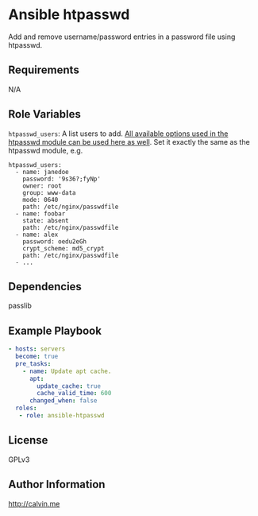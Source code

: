 # Ansible htpasswd

Add and remove username/password entries in a password file using htpasswd.

##  Requirements

N/A

## Role Variables

`htpasswd_users`: A list users to add. [All available options used in the htpasswd module can be used here as well](https://docs.ansible.com/ansible/latest/modules/htpasswd_module.html). Set it exactly the same as the htpasswd module, e.g.

```
htpasswd_users:
  - name: janedoe
    password: '9s36?;fyNp'
    owner: root
    group: www-data
    mode: 0640
    path: /etc/nginx/passwdfile
  - name: foobar
    state: absent
    path: /etc/nginx/passwdfile
  - name: alex
    password: oedu2eGh
    crypt_scheme: md5_crypt
    path: /etc/nginx/passwdfile
  - ...
```

## Dependencies

passlib

## Example Playbook

```yaml
- hosts: servers
  become: true
  pre_tasks:
    - name: Update apt cache.
      apt:
        update_cache: true
        cache_valid_time: 600
      changed_when: false
  roles:
   - role: ansible-htpasswd
```

## License

GPLv3

## Author Information

http://calvin.me
